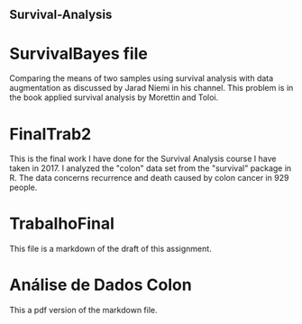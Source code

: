 ## Survival-Analysis

# SurvivalBayes file
Comparing the means of two samples using survival analysis with data augmentation as discussed by Jarad Niemi in his channel. This 
problem is in the book applied survival analysis by Morettin and Toloi.

# FinalTrab2
This is the final work I have done for the Survival Analysis course I have taken in 2017. I analyzed the "colon" data set from the
"survival" package in R. The data concerns recurrence and death caused by colon cancer in 929 people. 

# TrabalhoFinal
This file is a markdown of the draft of this assignment.

# Análise de Dados Colon
This a pdf version of the markdown file.

